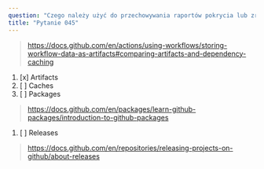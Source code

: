 ```yaml
---
question: "Czego należy użyć do przechowywania raportów pokrycia lub zrzutów ekranu generowanych podczas workflow, który wykonuje testy automatyczne dla repository?"
title: "Pytanie 045"
---
```



> https://docs.github.com/en/actions/using-workflows/storing-workflow-data-as-artifacts#comparing-artifacts-and-dependency-caching
1. [x] Artifacts
1. [ ] Caches
1. [ ] Packages
> https://docs.github.com/en/packages/learn-github-packages/introduction-to-github-packages
1. [ ] Releases
> https://docs.github.com/en/repositories/releasing-projects-on-github/about-releases
